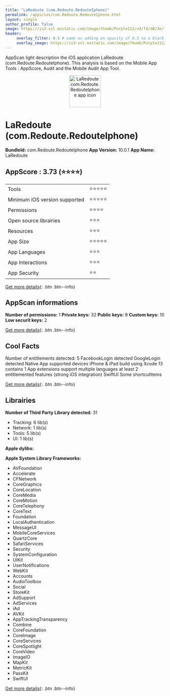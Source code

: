 ```yaml
---
title: "LaRedoute (com.Redoute.RedouteIphone)"
permalink: /apps/ios/com.Redoute.RedouteIphone.html
layout: single
author_profile: false
image: https://is3-ssl.mzstatic.com/image/thumb/Purple112/v4/f4/d0/3e/f4d03ec0-a9d1-4e7a-9e8e-b7ea268fbc26/AppIcon-1x_U007emarketing-0-7-0-85-220.png/512x512bb.jpg
header: 
     overlay_filter: 0.5 # same as adding an opacity of 0.5 to a black background
     overlay_image: https://is3-ssl.mzstatic.com/image/thumb/Purple112/v4/f4/d0/3e/f4d03ec0-a9d1-4e7a-9e8e-b7ea268fbc26/AppIcon-1x_U007emarketing-0-7-0-85-220.png/512x512bb.jpg
---
```

AppScan light description the iOS application LaRedoute (com.Redoute.RedouteIphone). This analysis is based on the Mobile App Tools : AppScore, Audit and the Mobile Audit App Tool.

  
  
<div style="text-align: center;"><img src="https://is3-ssl.mzstatic.com/image/thumb/Purple112/v4/f4/d0/3e/f4d03ec0-a9d1-4e7a-9e8e-b7ea268fbc26/AppIcon-1x_U007emarketing-0-7-0-85-220.png/512x512bb.jpg" width="100" height="100" alt="LaRedoute com.Redoute.RedouteIphone app icon"></div>  
  
# LaRedoute (com.Redoute.RedouteIphone)

**BundleId:** com.Redoute.RedouteIphone
**App Version:** 10.0.1
**App Name:** LaRedoute


## AppScore : 3.73 (⭐️⭐️⭐️⭐️) 

<table>
<tr><td> Tools </td><td> ⭐️⭐️⭐️⭐️⭐️ </td></tr>
<tr><td> Minimum iOS version supported </td><td> ⭐️⭐️⭐️⭐️⭐️ </td></tr>
<tr><td> Permissions </td><td> ⭐️⭐️⭐️⭐️ </td></tr>
<tr><td> Open source librairies </td><td> ⭐️⭐️⭐️ </td></tr>
<tr><td> Resources </td><td> ⭐️⭐️⭐️ </td></tr>
<tr><td> App Size </td><td> ⭐️⭐️⭐️⭐️⭐️ </td></tr>
<tr><td> App Languages </td><td> ⭐️⭐️⭐️ </td></tr>
<tr><td> App Interactions </td><td> ⭐️⭐️⭐️ </td></tr>
<tr><td> App Security </td><td> ⭐️⭐️ </td></tr>
</table>

[Get more details](/pricing.html){: .btn .btn--info}  
  
## AppScan informations 

**Number of permissions:** 1
**Private keys:** 32
**Public keys:** 9
**Custom keys:** 10
**Low securit keys:** 2
  
[Get more details](/pricing.html){: .btn .btn--info}

## Cool Facts

Number of entitlements detected: 5
FacebookLogin detected
GoogleLogin detected
Native App
supported devices iPhone & iPad
build using Xcode 13
contains 1 App extensions
support multiple languages
at least 2 entitlemented features (strong iOS integration)
SwiftUI
Some shortcutItems 
  
[Get more details](/pricing.html){: .btn .btn--info}

## Librairies 
**Number of Third Party Library detected:** 31
- Tracking: 6 lib(s)
- Network: 1 lib(s)
- Tools: 5 lib(s)
- UI: 1 lib(s)

**Apple dylibs:**


**Apple System Library Frameworks:**
- AVFoundation
- Accelerate
- CFNetwork
- CoreGraphics
- CoreLocation
- CoreMedia
- CoreMotion
- CoreTelephony
- CoreText
- Foundation
- LocalAuthentication
- MessageUI
- MobileCoreServices
- QuartzCore
- SafariServices
- Security
- SystemConfiguration
- UIKit
- UserNotifications
- WebKit
- Accounts
- AudioToolbox
- Social
- StoreKit
- AdSupport
- AdServices
- iAd
- AVKit
- AppTrackingTransparency
- Combine
- CoreFoundation
- CoreImage
- CoreServices
- CoreSpotlight
- CoreVideo
- ImageIO
- MapKit
- MetricKit
- PassKit
- SwiftUI


  
[Get more details](/pricing.html){: .btn .btn--info}

